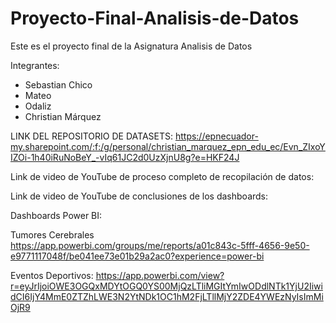 # Proyecto-Final-Analisis-de-Datos
Este es el proyecto final de la Asignatura Analisis de Datos

Integrantes:
- Sebastian Chico
- Mateo
- Odaliz
- Christian Márquez

LINK DEL REPOSITORIO DE DATASETS:
https://epnecuador-my.sharepoint.com/:f:/g/personal/christian_marquez_epn_edu_ec/Evn_ZIxoYIZOi-1h40iRuNoBeY_-vIq61JC2d0UzXjnU8g?e=HKF24J

Link de video de YouTube de proceso completo de recopilación de datos:

Link de video de YouTube de conclusiones de los dashboards:

Dashboards Power BI:

Tumores Cerebrales
https://app.powerbi.com/groups/me/reports/a01c843c-5fff-4656-9e50-e9771117048f/be041ee73e01b29a2ac0?experience=power-bi

Eventos Deportivos:
https://app.powerbi.com/view?r=eyJrIjoiOWE3OGQxMDYtOGQ0YS00MjQzLTliMGItYmIwODdlNTk1YjU2IiwidCI6IjY4MmE0ZTZhLWE3N2YtNDk1OC1hM2FjLTllMjY2ZDE4YWEzNyIsImMiOjR9
